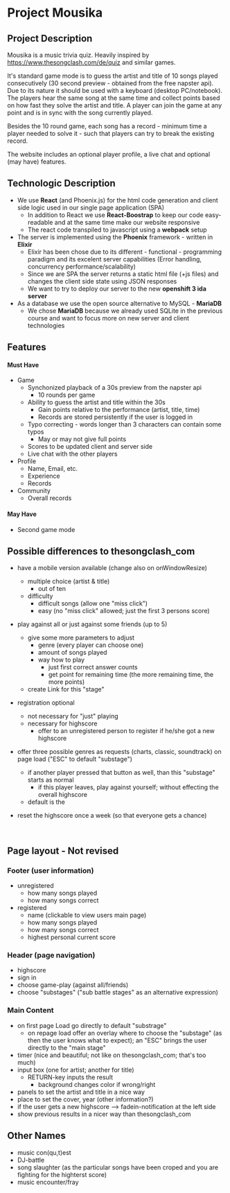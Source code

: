 # Project Mousika

## Project Description

Mousika is a music trivia quiz. Heavily inspired by https://www.thesongclash.com/de/quiz and similar games.

It's standard game mode is to guess the artist and title of 10 songs played consecutively (30 second  preview - obtained from the free napster api). Due to its nature it should be used with a keyboard (desktop PC/notebook). The players hear the same song at the same time and collect points based on how fast they solve the artist and title. A player can join the game at any point and is in sync with the song currently played.

Besides the 10 round game, each song has a record - minimum time a player needed to solve it - such that players can try to break the existing record.

The website includes an optional player profile, a live chat and optional (may have) features.



## Technologic Description

- We use **React** (and Phoenix.js) for the html code generation and client side logic used in our single page application (SPA)
  - In addition to React we use **React-Boostrap** to keep our code easy-readable and at the same time make our website responsive
  - The react code transpiled to javascript using a **webpack** setup
- The server is implemented using the **Phoenix** framework - written in **Elixir**
  - Elixir has been chose due to its different - functional - programming paradigm and its excelent server capabilities (Error handling, concurrency performance/scalability)
  - Since we are SPA the server returns a static html file (+js files) and changes the client side state using JSON responses 
  - We want to try to deploy our server to the new **openshift 3 ida server**
- As a database we use the open source alternative to MySQL - **MariaDB**
  - We chose **MariaDB** because we already used SQLite in the previous course and want to focus more on new server and client technologies



## Features

#### Must Have

- Game
  - Synchonized playback of a 30s preview from the napster api 
    - 10 rounds per game
  - Ability to guess the artist and title within the 30s
    - Gain points relative to the performance (artist, title, time)
    - Records are stored persistently if the user is logged in
  - Typo correcting - words longer than 3 characters can contain some typos
    - May or may not give full points
  - Scores to be updated client and server side
  - Live chat with the other players
- Profile
  - Name, Email, etc.
  - Experience
  - Records
- Community
  - Overall records

#### May Have

- Second game mode



## Possible differences to thesongclash_com

* have a mobile version available (change also on onWindowResize)
  * multiple choice (artist & title)
    * out of ten 
  * difficulty
    * difficult songs (allow one "miss click")
    * easy (no "miss click" allowed; just the first 3 persons score)

* play against all or just against some friends (up to 5)
  * give some more parameters to adjust
    * genre (every player can choose one)
    * amount of songs played
    * way how to play
      * just first correct answer counts
      * get point for remaining time (the more remaining time, the more points)
  * create Link for this "stage"

* registration optional
  * not necessary for "just" playing
  * necessary for highscore
    * offer to an unregistered person to register if he/she got a new highscore

* offer three possible genres as requests (charts, classic, soundtrack) on page load ("ESC" to default "substage")
  * if another player pressed that button as well, than this "substage" starts as normal
    * if this player leaves, play against yourself; without effecting the overall highscore
  * default is the 

* reset the highscore once a week (so that everyone gets a chance)

  ​

## Page layout - Not revised

### Footer (user information)

* unregistered
  * how many songs played
  * how many songs correct
* registered
  * name (clickable to view users main page)
  * how many songs played
  * how many songs correct
  * highest personal current score

### Header (page navigation)

* highscore
* sign in
* choose game-play (against all/friends)
* choose "substages" ("sub battle stages" as an alternative expression)

### Main Content

* on first page Load go directly to default "substrage"
  * on repage load offer an overlay where to choose the "substage" (as then the user knows what to expect); an "ESC" brings the user directly to the "main stage"
* timer (nice and beautiful; not like on thesongclash_com; that's too much)
* input box (one for artist; another for title)
  * RETURN-key inputs the result
    * background changes color if wrong/right
* panels to set the artist and title in a nice way 
* place to set the cover, year (other information?)
* if the user gets a new highscore --> fadein-notification at the left side
* show previous results in a nicer way than thesongclash_com



## Other Names

- music con(qu,t)est
- DJ-battle
- song slaughter (as the particular songs have been croped and you are fighting for the highterst score)
- music encounter/fray
